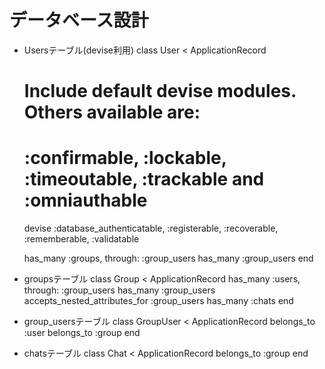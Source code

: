 # データベース設計

* Usersテーブル(devise利用)
class User < ApplicationRecord
  # Include default devise modules. Others available are:
  # :confirmable, :lockable, :timeoutable, :trackable and :omniauthable
  devise :database_authenticatable, :registerable,
         :recoverable, :rememberable, :validatable
  
  has_many :groups, through: :group_users
  has_many :group_users
end

* groupsテーブル
class Group < ApplicationRecord
  has_many :users, through: :group_users
  has_many :group_users
  accepts_nested_attributes_for :group_users
  has_many :chats
end


* group_usersテーブル
class GroupUser < ApplicationRecord
  belongs_to :user
  belongs_to :group
end

* chatsテーブル
class Chat < ApplicationRecord
  belongs_to :group
end


